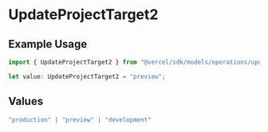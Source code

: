 # UpdateProjectTarget2

## Example Usage

```typescript
import { UpdateProjectTarget2 } from "@vercel/sdk/models/operations/updateproject.js";

let value: UpdateProjectTarget2 = "preview";
```

## Values

```typescript
"production" | "preview" | "development"
```